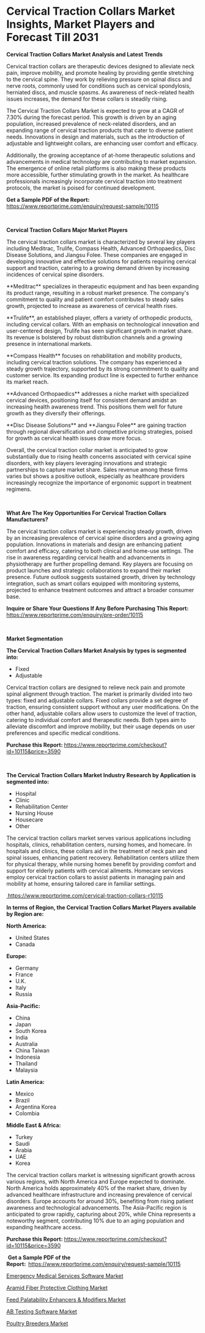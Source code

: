 <p><h1>Cervical Traction Collars Market Insights, Market Players and Forecast Till 2031</h1></p><p><strong>Cervical Traction Collars Market Analysis and Latest Trends</strong></p>
<p><p>Cervical traction collars are therapeutic devices designed to alleviate neck pain, improve mobility, and promote healing by providing gentle stretching to the cervical spine. They work by relieving pressure on spinal discs and nerve roots, commonly used for conditions such as cervical spondylosis, herniated discs, and muscle spasms. As awareness of neck-related health issues increases, the demand for these collars is steadily rising.</p><p>The Cervical Traction Collars Market is expected to grow at a CAGR of 7.30% during the forecast period. This growth is driven by an aging population, increased prevalence of neck-related disorders, and an expanding range of cervical traction products that cater to diverse patient needs. Innovations in design and materials, such as the introduction of adjustable and lightweight collars, are enhancing user comfort and efficacy. </p><p>Additionally, the growing acceptance of at-home therapeutic solutions and advancements in medical technology are contributing to market expansion. The emergence of online retail platforms is also making these products more accessible, further stimulating growth in the market. As healthcare professionals increasingly incorporate cervical traction into treatment protocols, the market is poised for continued development.</p></p>
<p><strong>Get a Sample PDF of the Report:&nbsp;</strong> <a href="https://www.reportprime.com/enquiry/request-sample/10115">https://www.reportprime.com/enquiry/request-sample/10115</a></p>
<p>&nbsp;</p>
<p><strong>Cervical Traction Collars Major Market Players</strong></p>
<p><p>The cervical traction collars market is characterized by several key players including Meditrac, Trulife, Compass Health, Advanced Orthopaedics, Disc Disease Solutions, and Jiangsu Folee. These companies are engaged in developing innovative and effective solutions for patients requiring cervical support and traction, catering to a growing demand driven by increasing incidences of cervical spine disorders.</p><p>**Meditrac** specializes in therapeutic equipment and has been expanding its product range, resulting in a robust market presence. The company's commitment to quality and patient comfort contributes to steady sales growth, projected to increase as awareness of cervical health rises.</p><p>**Trulife**, an established player, offers a variety of orthopedic products, including cervical collars. With an emphasis on technological innovation and user-centered design, Trulife has seen significant growth in market share. Its revenue is bolstered by robust distribution channels and a growing presence in international markets.</p><p>**Compass Health** focuses on rehabilitation and mobility products, including cervical traction solutions. The company has experienced a steady growth trajectory, supported by its strong commitment to quality and customer service. Its expanding product line is expected to further enhance its market reach.</p><p>**Advanced Orthopaedics** addresses a niche market with specialized cervical devices, positioning itself for consistent demand amidst an increasing health awareness trend. This positions them well for future growth as they diversify their offerings.</p><p>**Disc Disease Solutions** and **Jiangsu Folee** are gaining traction through regional diversification and competitive pricing strategies, poised for growth as cervical health issues draw more focus.</p><p>Overall, the cervical traction collar market is anticipated to grow substantially due to rising health concerns associated with cervical spine disorders, with key players leveraging innovations and strategic partnerships to capture market share. Sales revenue among these firms varies but shows a positive outlook, especially as healthcare providers increasingly recognize the importance of ergonomic support in treatment regimens.</p></p>
<p>&nbsp;</p>
<p><strong>What Are The Key Opportunities For Cervical Traction Collars Manufacturers?</strong></p>
<p><p>The cervical traction collars market is experiencing steady growth, driven by an increasing prevalence of cervical spine disorders and a growing aging population. Innovations in materials and design are enhancing patient comfort and efficacy, catering to both clinical and home-use settings. The rise in awareness regarding cervical health and advancements in physiotherapy are further propelling demand. Key players are focusing on product launches and strategic collaborations to expand their market presence. Future outlook suggests sustained growth, driven by technology integration, such as smart collars equipped with monitoring systems, projected to enhance treatment outcomes and attract a broader consumer base.</p></p>
<p><strong>Inquire or Share Your Questions If Any Before Purchasing This Report:</strong> <a href="https://www.reportprime.com/enquiry/pre-order/10115">https://www.reportprime.com/enquiry/pre-order/10115</a></p>
<p>&nbsp;</p>
<p><strong>Market Segmentation</strong></p>
<p><strong>The Cervical Traction Collars Market Analysis by types is segmented into:</strong></p>
<p><ul><li>Fixed</li><li>Adjustable</li></ul></p>
<p><p>Cervical traction collars are designed to relieve neck pain and promote spinal alignment through traction. The market is primarily divided into two types: fixed and adjustable collars. Fixed collars provide a set degree of traction, ensuring consistent support without any user modifications. On the other hand, adjustable collars allow users to customize the level of traction, catering to individual comfort and therapeutic needs. Both types aim to alleviate discomfort and improve mobility, but their usage depends on user preferences and specific medical conditions.</p></p>
<p><strong>Purchase this Report:&nbsp;</strong><a href="https://www.reportprime.com/checkout?id=10115&price=3590">https://www.reportprime.com/checkout?id=10115&price=3590</a></p>
<p>&nbsp;</p>
<p><strong>The Cervical Traction Collars Market Industry Research by Application is segmented into:</strong></p>
<p><ul><li>Hospital</li><li>Clinic</li><li>Rehabilitation Center</li><li>Nursing House</li><li>Housecare</li><li>Other</li></ul></p>
<p><p>The cervical traction collars market serves various applications including hospitals, clinics, rehabilitation centers, nursing homes, and homecare. In hospitals and clinics, these collars aid in the treatment of neck pain and spinal issues, enhancing patient recovery. Rehabilitation centers utilize them for physical therapy, while nursing homes benefit by providing comfort and support for elderly patients with cervical ailments. Homecare services employ cervical traction collars to assist patients in managing pain and mobility at home, ensuring tailored care in familiar settings.</p></p>
<p><a href="https://www.reportprime.com/cervical-traction-collars-r10115">&nbsp;https://www.reportprime.com/cervical-traction-collars-r10115</a></p>
<p><strong>In terms of Region, the Cervical Traction Collars Market Players available by Region are:</strong></p>
<p>
    <p> <strong> North America: </strong>
        <ul>
            <li>United States</li>
            <li>Canada</li>
        </ul>
        </p> 
    <p> <strong> Europe: </strong>
        <ul>
            <li>Germany</li>
            <li>France</li>
            <li>U.K.</li>
            <li>Italy</li>
            <li>Russia</li>
        </ul>
        </p> 
    <p> <strong> Asia-Pacific: </strong>
        <ul>
            <li>China</li>
            <li>Japan</li>
            <li>South Korea</li>
            <li>India</li>
            <li>Australia</li>
            <li>China Taiwan</li>
            <li>Indonesia</li>
            <li>Thailand</li>
            <li>Malaysia</li>
        </ul>
        </p> 
    <p> <strong> Latin America: </strong>
        <ul>
            <li>Mexico</li>
            <li>Brazil</li>
            <li>Argentina Korea</li>
            <li>Colombia</li>
        </ul>
        </p> 
    <p> <strong> Middle East & Africa: </strong>
        <ul>
            <li>Turkey</li>
            <li>Saudi</li>
            <li>Arabia</li>
            <li>UAE</li>
            <li>Korea</li>
        </ul>
    </p>
    </p>
<p><p>The cervical traction collars market is witnessing significant growth across various regions, with North America and Europe expected to dominate. North America holds approximately 40% of the market share, driven by advanced healthcare infrastructure and increasing prevalence of cervical disorders. Europe accounts for around 30%, benefiting from rising patient awareness and technological advancements. The Asia-Pacific region is anticipated to grow rapidly, capturing about 20%, while China represents a noteworthy segment, contributing 10% due to an aging population and expanding healthcare access.</p></p>
<p><strong>Purchase this Report: </strong><a href="https://www.reportprime.com/checkout?id=10115&price=3590">https://www.reportprime.com/checkout?id=10115&price=3590</a></p>
<p>&nbsp;<strong>Get a Sample PDF of the Report:&nbsp;&nbsp;</strong><a href="https://www.reportprime.com/enquiry/request-sample/10115">https://www.reportprime.com/enquiry/request-sample/10115</a></p>
<p><strong></strong></p>
<p><p><a href="https://www.linkedin.com/pulse/emergency-medical-services-software-market-global-regional-analysis-s6ome?trackingId=4oCmzADlRuG9F7yYLExQOw%3D%3D">Emergency Medical Services Software Market</a></p><p><a href="https://issuu.com/reportprime-2/docs/aramid-fiber-protective-clothing-ma_41be4343f07994">Aramid Fiber Protective Clothing Market</a></p><p><a href="https://issuu.com/reportprime-2/docs/feed-palatability-enhancers-modifie_feaa4220d25640">Feed Palatability Enhancers & Modifiers Market</a></p><p><a href="https://www.linkedin.com/pulse/global-ab-testing-software-industry-research-report-competitive-n92ne?trackingId=YwYuo3RxQoWAe3HwCsuxjg%3D%3D">AB Testing Software Market</a></p><p><a href="https://medium.com/@williambatz78/the-poultry-breeders-market-is-experiencing-higher-than-anticipated-demand-compared-to-e81ea3d3c908">Poultry Breeders Market</a></p></p>